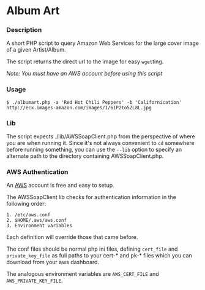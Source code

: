 # Album Art

### Description

A short PHP script to query Amazon Web Services for the large cover 
image of a given Artist/Album.

The script returns the direct url to the image for easy `wget`ting.

*Note: You must have an AWS account before using this script*

### Usage

    $ ./albumart.php -a 'Red Hot Chili Peppers' -b 'Californication'
    http://ecx.images-amazon.com/images/I/61P2to5ZL8L.jpg

### Lib

The script expects ./lib/AWSSoapClient.php from the perspective of where 
you are when running it. Since it's not always convenient to `cd` 
somewhere before running something, you can use the `--lib` option to 
specify an alternate path to the directory containing AWSSoapClient.php.

### AWS Authentication

An [AWS][aws] account is free and easy to setup.

The AWSSoapClient lib checks for authentication information in the 
following order:

    1. /etc/aws.conf
    2. $HOME/.aws/aws.conf
    3. Environment variables

Each definition will override those that came before.

The conf files should be normal php ini files, defining `cert_file` and 
`private_key_file` as full paths to your cert-* and pk-* files which you 
can download from your aws dashboard.

The analogous environment variables are `AWS_CERT_FILE` and 
`AWS_PRIVATE_KEY_FILE`.

[aws]: http://aws.amazon.com "aws at amazon"

